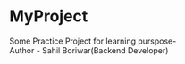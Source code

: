# MyProject
Some Practice Project for learning purspose-
<br>
Author - Sahil Boriwar(Backend Developer)